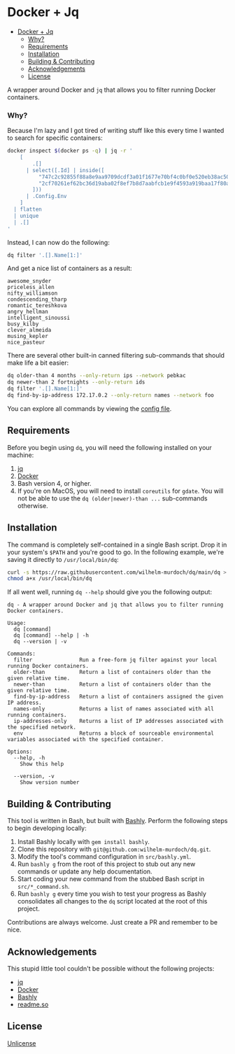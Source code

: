 # Docker + Jq
- [Docker + Jq](#docker--jq)
    - [Why?](#why)
  - [Requirements](#requirements)
  - [Installation](#installation)
  - [Building & Contributing](#building--contributing)
  - [Acknowledgements](#acknowledgements)
  - [License](#license)

A wrapper around Docker and `jq` that allows you to filter running Docker containers.

### Why?

Because I'm lazy and I got tired of writing stuff like this every time I wanted to search for specific containers:

```bash
docker inspect $(docker ps -q) | jq -r '
    [
        .[] 
      | select([.Id] | inside([
          "747c2c92855f88a8e9aa9709dcdf3a01f1677e70bf4c0bf0e520eb38ac502876",
          "2cf70261ef62bc36d19aba02f8ef7b8d7aabfcb1e9f4593a919baa17f80aca5b"
        ]))
      | .Config.Env
    ] 
  | flatten 
  | unique 
  | .[]
'
```

Instead, I can now do the following:

```bash
dq filter '.[].Name[1:]'
```

And get a nice list of containers as a result:

```
awesome_snyder
priceless_allen
nifty_williamson
condescending_tharp
romantic_tereshkova
angry_hellman
intelligent_sinoussi
busy_kilby
clever_almeida
musing_kepler
nice_pasteur
```
There are several other built-in canned filtering sub-commands that should make life a bit easier:

```bash
dq older-than 4 months --only-return ips --network pebkac
dq newer-than 2 fortnights --only-return ids
dq filter '.[].Name[1:]'
dq find-by-ip-address 172.17.0.2 --only-return names --network foo

```

You can explore all commands by viewing the [config file](/src/bashly.yml). 

## Requirements

Before you begin using `dq`, you will need the following installed on your machine:

1. [jq](https://stedolan.github.io/jq/)
2. [Docker](https://docker.com)
3. Bash version 4, or higher.
4. If you're on MacOS, you will need to install `coreutils` for `gdate`. You will not be able to use the `dq (older|newer)-than ...` sub-commands otherwise.

## Installation

The command is completely self-contained in a single Bash script. Drop it in your system's `$PATH` and you're good to go. In the following example, we're saving it directly to `/usr/local/bin/dq`:

```bash
curl -s https://raw.githubusercontent.com/wilhelm-murdoch/dq/main/dq > /usr/local/bin/dq
chmod a+x /usr/local/bin/dq 
```

If all went well, running `dq --help` should give you the following output:
```
dq - A wrapper around Docker and jq that allows you to filter running Docker containers.

Usage:
  dq [command]
  dq [command] --help | -h
  dq --version | -v

Commands:
  filter               Run a free-form jq filter against your local running Docker containers.
  older-than           Return a list of containers older than the given relative time. 
  newer-than           Return a list of containers older than the given relative time.
  find-by-ip-address   Return a list of containers assigned the given IP address.
  names-only           Returns a list of names associated with all running containers.
  ip-addresses-only    Returns a list of IP addresses associated with the specified network.
  env                  Returns a block of sourceable environmental variables associated with the specified container.

Options:
  --help, -h
    Show this help

  --version, -v
    Show version number
```
    
## Building & Contributing

This tool is written in Bash, but built with [Bashly](https://bashly.dannyb.co/). Perform the following steps to begin developing locally:

1. Install Bashly locally with `gem install bashly`.
2. Clone this repository with `git@github.com:wilhelm-murdoch/dq.git`.
3. Modify the tool's command configuration in `src/bashly.yml`.
4. Run `bashly g` from the root of this project to stub out any new commands or update any help documentation.
5. Start coding your new command from the stubbed Bash script in `src/*_command.sh`.
6. Run `bashly g` every time you wish to test your progress as Bashly consolidates all changes to the `dq` script located at the root of this project.

Contributions are always welcome. Just create a PR and remember to be nice.
## Acknowledgements

This stupid little tool couldn't be possible without the following projects:

 - [jq](https://stedolan.github.io/jq/)
 - [Docker](https://docker.com)
 - [Bashly](https://bashly.dannyb.co/)
 - [readme.so](https://readme.so/)

## License

[Unlicense](https://choosealicense.com/licenses/unlicense/)

  